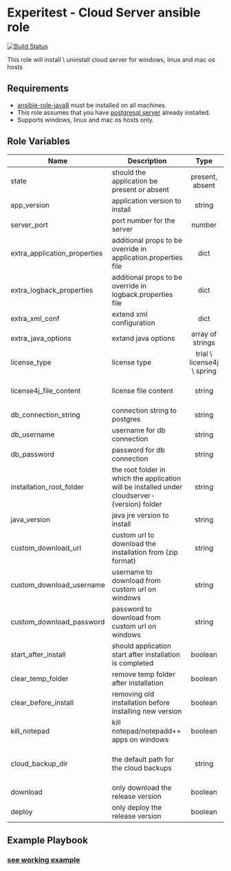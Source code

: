 Experitest - Cloud Server ansible role
=========

[![Build Status](https://travis-ci.org/ExperitestOfficial/ansible-role-cloud-server.svg)](https://travis-ci.org/ExperitestOfficial/ansible-role-cloud-server)

This role will install \ uninstall cloud server for windows, linux and mac os hosts

Requirements
------------

* [ansible-role-java8](https://github.com/ExperitestOfficial/ansible-role-java8) must be installed on all machines. <br>
* This role assumes that you have [postgresql server](https://github.com/ExperitestOfficial/ansible-role-postgresql-server) already installed. <br>
* Supports windows, linux and mac os hosts only.

Role Variables
--------------

| Name | Description |            Type            | Default | Required |
|------|-------------|:--------------------------:|:-----:|:-----:|
| state | should the application be present or absent |      present, absent       | present | no |
| app_version | application version to install |           string           | 12.12.7794 | no |
| server_port | port number for the server |           number           | 8080 | no |
| extra_application_properties | additional props to be override in application.properties file |            dict            | {} | no |
| extra_logback_properties | additional props to be override in logback.properties file |            dict            | {} | no |
| extra_xml_conf | extend xml configuration |            dict            | {} | no |
| extra_java_options | extand java options |      array of strings      | [] | no |
| license_type | license type | trial \ license4j \ spring | trial | no |
| license4j_file_content | license file content |           string           |  | when license_type is license4j |
| db_connection_string | connection string to postgres |           string           | jdbc:postgresql://localhost:5432/cloudserver | no |
| db_username | username for db connection |           string           | postgres | no |
| db_password | password for db connection |           string           |  | no |
| installation_root_folder | the root folder in which the application will be installed under cloudserver-{version} folder |           string           | for mac: /Applications/Experitest <br> for windows: C:\\Experitest <br> for linux: /opt/Experitest | no |
| java_version | java jre version to install |           string           | 8u292-b10 | no |
| custom_download_url | custom url to download the installation from (zip format) |           string           |  | no |
| custom_download_username | username to download from custom url on windows |           string           |  | no |
| custom_download_password | password to download from custom url on windows |           string           |  | no |
| start_after_install | should application start after installation is completed |          boolean           | True | no |
| clear_temp_folder | remove temp folder after installation |          boolean           | False | no |
| clear_before_install | removing old installation before installing new version |          boolean           | False | no |
| kill_notepad | kill notepad/notepadd++ apps on windows |          boolean           | False | no |
| cloud_backup_dir | the default path for the cloud backups |           string           | for mac: /Library/Application Support/Experitest/cloud-server <br> for windows: C:\\ProgramData\\cloud-server <br> for linux: /var/lib/Experitest/cloud-server | no |
| download | only download the release version |          boolean           | True | no |
| deploy | only deploy the release version |          boolean           | True | no |
Example Playbook
----------------
### [see working example](/example)
